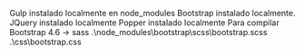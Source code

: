Gulp instalado localmente en node_modules
Bootstrap instalado localmente.
JQuery instalado localmente
Popper instalado localmente
Para compilar Bootstrap 4.6 -> sass .\node_modules\bootstrap\scss\bootstrap.scss .\css\bootstrap.css

